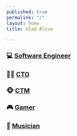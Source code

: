 ```yaml
---
published: true
permalink: "/"
layout: home
title: Vlad Alive

---
```


### 💻 [Software Engineer](/developer/)
### 👨‍💻 [CTO](https://cto.vladalive.com)
### 🐵 [CTM](https://www.twitch.tv/chief_tech_monkey)
### 🎮 [Gamer](https://www.twitch.tv/vladalive)
### 🎸 [Musician](http://to.vladalive.com/2percent)
